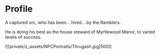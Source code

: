 # Profile
A captured orc, who has been... hired... by the Ramblers.

He is doing his best as the house steward of Myrtlewood Manor, to varied levels of success.

![[private/z_assets/NPCPortraits/Thrugash.jpg|500]]
